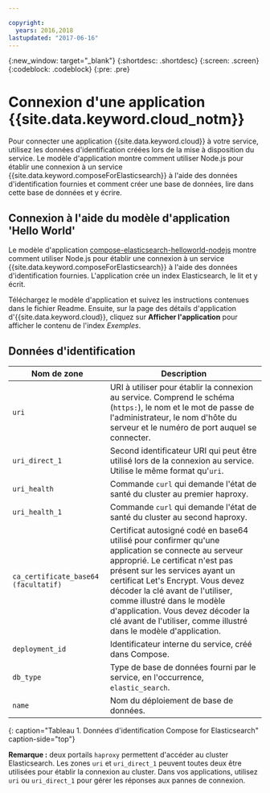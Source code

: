 ```yaml
---

copyright:
  years: 2016,2018
lastupdated: "2017-06-16"
---
```


{:new_window: target="_blank"}
{:shortdesc: .shortdesc}
{:screen: .screen}
{:codeblock: .codeblock}
{:pre: .pre}

# Connexion d'une application {{site.data.keyword.cloud_notm}}

Pour connecter une application {{site.data.keyword.cloud}} à votre service, utilisez les données d'identification créées lors de la mise à disposition du service. Le modèle d'application montre comment utiliser Node.js pour établir une connexion à un service {{site.data.keyword.composeForElasticsearch}} à l'aide des données d'identification fournies et comment créer une base de données, lire dans cette base de données et y écrire.

## Connexion à l'aide du modèle d'application 'Hello World'

Le modèle d'application [compose-elasticsearch-helloworld-nodejs](https://github.com/IBM-Cloud/compose-elasticsearch-helloworld-nodejs) montre comment utiliser Node.js pour établir une connexion à un service {{site.data.keyword.composeForElasticsearch}} à l'aide des données d'identification fournies. L'application crée un index Elasticsearch, le lit et y écrit.

Téléchargez le modèle d'application et suivez les instructions contenues dans le fichier Readme. Ensuite, sur la page des détails d'application d'{{site.data.keyword.cloud}},  cliquez sur **Afficher l'application** pour afficher le contenu de l'index *Exemples*.

## Données d'identification

Nom de zone|Description
----------|-----------
`uri`|URI à utiliser pour établir la connexion au service. Comprend le schéma (`https:`), le nom et le mot de passe de l'administrateur, le nom d'hôte du serveur et le numéro de port auquel se connecter.
`uri_direct_1`|Second identificateur URI qui peut être utilisé lors de la connexion au service. Utilise le même format qu'`uri`.
`uri_health`|Commande `curl` qui demande l'état de santé du cluster au premier haproxy.
`uri_health_1`|Commande `curl` qui demande l'état de santé du cluster au second haproxy.
`ca_certificate_base64` `(facultatif)`|Certificat autosigné codé en base64 utilisé pour confirmer qu'une application se connecte au serveur approprié. Le certificat n'est pas présent sur les services ayant un certificat Let's Encrypt. Vous devez décoder la clé avant de l'utiliser, comme illustré dans le modèle d'application. Vous devez décoder la clé avant de l'utiliser, comme illustré dans le modèle d'application.
`deployment_id`|Identificateur interne du service, créé dans Compose.
`db_type`|Type de base de données fourni par le service, en l'occurrence, `elastic_search`.
`name`|Nom du déploiement de base de données.
{: caption="Tableau 1. Données d'identification Compose for Elasticsearch" caption-side="top"}

**Remarque :** deux portails `haproxy` permettent d'accéder au cluster Elasticsearch. Les zones `uri` et `uri_direct_1` peuvent toutes deux être utilisées pour établir la connexion au cluster. Dans vos applications, utilisez `uri` ou `uri_direct_1` pour gérer les réponses aux pannes de connexion.
